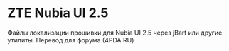 ZTE Nubia UI 2.5
===================
Файлы локализации прошивки для Nubia UI 2.5 через jBart или другие утилиты. Перевод для форума (4PDA.RU)
